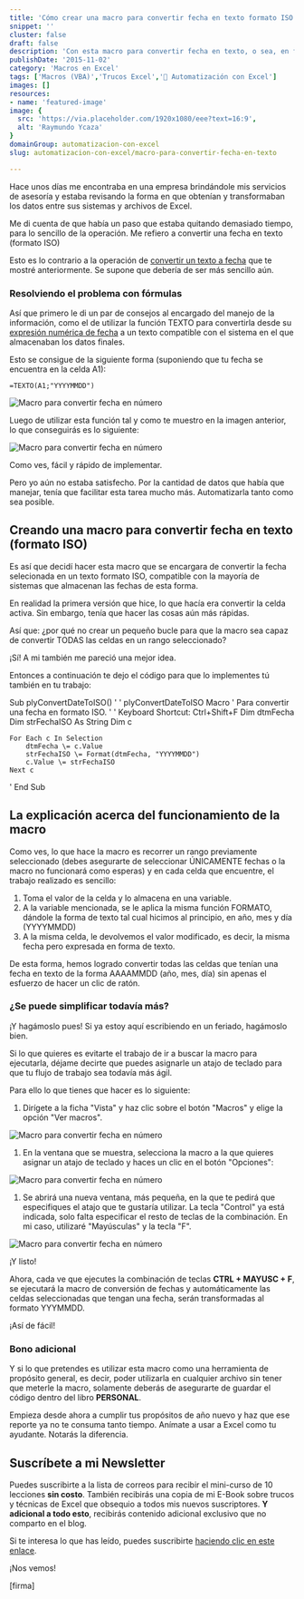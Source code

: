 ```yaml
---
title: 'Cómo crear una macro para convertir fecha en texto formato ISO de forma fácil y rápida'
snippet: ''
cluster: false
draft: false 
description: 'Con esta macro para convertir fecha en texto, o sea, en formato ISO, podrás ahorrarte mucho tiempo en conversiones y concentrarte en el resto del trabajo.'
publishDate: '2015-11-02'
category: 'Macros en Excel'
tags: ['Macros (VBA)','Trucos Excel','🤖 Automatización con Excel']
images: []
resources: 
- name: 'featured-image'
image: {
  src: 'https://via.placeholder.com/1920x1080/eee?text=16:9',
  alt: 'Raymundo Ycaza'
}
domainGroup: automatizacion-con-excel
slug: automatizacion-con-excel/macro-para-convertir-fecha-en-texto

---
```


Hace unos días me encontraba en una empresa brindándole mis servicios de asesoría y estaba revisando la forma en que obtenían y transformaban los datos entre sus sistemas y archivos de Excel.

Me di cuenta de que había un paso que estaba quitando demasiado tiempo, para lo sencillo de la operación. Me refiero a convertir una fecha en texto (formato ISO)

Esto es lo contrario a la operación de [convertir un texto a fecha](http://raymundoycaza.com/como-convertir-un-texto-a-fecha/) que te mostré anteriormente. Se supone que debería de ser más sencillo aún.

### Resolviendo el problema con fórmulas

Así que primero le di un par de consejos al encargado del manejo de la información, como el de utilizar la función TEXTO para convertirla desde su [expresión numérica de fecha](http://raymundoycaza.com/que-son-las-fechas-para-excel/) a un texto compatible con el sistema en el que almacenaban los datos finales.

Esto se consigue de la siguiente forma (suponiendo que tu fecha se encuentra en la celda A1):

`=TEXTO(A1;"YYYYMMDD")`

![Macro para convertir fecha en número](images/macro-para-convertir-fecha-en-numero.png)

Luego de utilizar esta función tal y como te muestro en la imagen anterior, lo que conseguirás es lo siguiente:

![Macro para convertir fecha en número](images/macro-para-convertir-fecha-en-numero-01.png)

Como ves, fácil y rápido de implementar.

Pero yo aún no estaba satisfecho. Por la cantidad de datos que había que manejar, tenía que facilitar esta tarea mucho más. Automatizarla tanto como sea posible.

## Creando una macro para convertir fecha en texto (formato ISO)

Es así que decidí hacer esta macro que se encargara de convertir la fecha selecionada en un texto formato ISO, compatible con la mayoría de sistemas que almacenan las fechas de esta forma.

En realidad la primera versión que hice, lo que hacía era convertir la celda activa. Sin embargo, tenía que hacer las cosas aún más rápidas.

Así que: ¿por qué no crear un pequeño bucle para que la macro sea capaz de convertir TODAS las celdas en un rango seleccionado?

¡Sí! A mi también me pareció una mejor idea.

Entonces a continuación te dejo el código para que lo implementes tú también en tu trabajo:

Sub plyConvertDateToISO()
'
' plyConvertDateToISO Macro
' Para convertir una fecha en formato ISO.
'
' Keyboard Shortcut: Ctrl+Shift+F
    Dim dtmFecha
    Dim strFechaISO As String
    Dim c
    
    
    For Each c In Selection
        dtmFecha \= c.Value
        strFechaISO \= Format(dtmFecha, "YYYYMMDD")
        c.Value \= strFechaISO
    Next c
    
    
'
End Sub

## La explicación acerca del funcionamiento de la macro

Como ves, lo que hace la macro es recorrer un rango previamente seleccionado (debes asegurarte de seleccionar ÚNICAMENTE fechas o la macro no funcionará como esperas) y en cada celda que encuentre, el trabajo realizado es sencillo:

1. Toma el valor de la celda y lo almacena en una variable.
2. A la variable mencionada, se le aplica la misma función FORMATO, dándole la forma de texto tal cual hicimos al principio, en año, mes y día (YYYYMMDD)
3. A la misma celda, le devolvemos el valor modificado, es decir, la misma fecha pero expresada en forma de texto.

De esta forma, hemos logrado convertir todas las celdas que tenían una fecha en texto de la forma AAAAMMDD (año, mes, día) sin apenas el esfuerzo de hacer un clic de ratón.

### ¿Se puede simplificar todavía más?

¡Y hagámoslo pues! Si ya estoy aquí escribiendo en un feriado, hagámoslo bien.

Si lo que quieres es evitarte el trabajo de ir a buscar la macro para ejecutarla, déjame decirte que puedes asignarle un atajo de teclado para que tu flujo de trabajo sea todavía más ágil.

Para ello lo que tienes que hacer es lo siguiente:

1. Dirígete a la ficha "Vista" y haz clic sobre el botón "Macros" y elige la opción "Ver macros".

![Macro para convertir fecha en número](images/macro-para-convertir-fecha-en-numero-02.png)

1. En la ventana que se muestra, selecciona la macro a la que quieres asignar un atajo de teclado y haces un clic en el botón "Opciones":

![Macro para convertir fecha en número](images/macro-para-convertir-fecha-en-numero-03.png)

1. Se abrirá una nueva ventana, más pequeña, en la que te pedirá que especifiques el atajo que te gustaría utilizar. La tecla "Control" ya está indicada, solo falta especificar el resto de teclas de la combinación. En mi caso, utilizaré "Mayúsculas" y la tecla "F".

![Macro para convertir fecha en número](images/macro-para-convertir-fecha-en-numero-04.png)

¡Y listo!

Ahora, cada ve que ejecutes la combinación de teclas **CTRL + MAYUSC + F**, se ejecutará la macro de conversión de fechas y automáticamente las celdas seleccionadas que tengan una fecha, serán transformadas al formato YYYMMDD.

¡Así de fácil!

### Bono adicional

Y si lo que pretendes es utilizar esta macro como una herramienta de propósito general, es decir, poder utilizarla en cualquier archivo sin tener que meterle la macro, solamente deberás de asegurarte de guardar el código dentro del libro **PERSONAL**.

Empieza desde ahora a cumplir tus propósitos de año nuevo y haz que ese reporte ya no te consuma tanto tiempo. Anímate a usar a Excel como tu ayudante. Notarás la diferencia.

## Suscríbete a mi Newsletter

Puedes suscribirte a la lista de correos para recibir el mini-curso de 10 lecciones **sin costo**. También recibirás una copia de mi E-Book sobre trucos y técnicas de Excel que obsequio a todos mis nuevos suscriptores. **Y adicional a todo esto**, recibirás contenido adicional exclusivo que no comparto en el blog.

Si te interesa lo que has leído, puedes suscribirte [haciendo clic en este enlace](#).

¡Nos vemos!

\[firma\]
